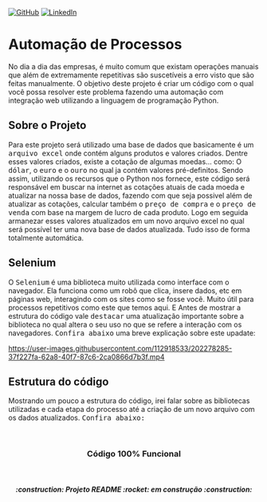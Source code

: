 [![GitHub](https://img.shields.io/github/license/jdeveloperanalyst/Analise-de-Dados)](https://github.com/jdeveloperanalyst/Analise-de-Dados/blob/master/LICENSE)
[![LinkedIn](https://img.shields.io/badge/-LinkedIn-05122A?style=flat&logo=linkedin)](https://www.linkedin.com/in/jonatas-silva-dev-6a6f6e/)

# Automação de Processos

No dia a dia das empresas, é muito comum que existam operações manuais que além de extremamente repetitivas são suscetíveis a erro visto que são feitas manualmente. O objetivo deste projeto é criar um código com o qual você possa resolver este problema fazendo uma automação com integração web utilizando a linguagem de programação Python.

## Sobre o Projeto

Para este projeto será utilizado uma base de dados que basicamente é um <kbd>arquivo excel</kbd> onde contém alguns produtos e valores criados. Dentre esses valores criados, existe a cotação de algumas moedas... como: O <kbd>dólar</kbd>, o <kbd>euro</kbd> e o <kbd>ouro</kbd> no qual ja contém valores pré-definitos. Sendo assim, utilizando os recursos que o Python nos fornece, este código será responsável em buscar na internet as cotações atuais de cada moeda e atualizar na nossa base de dados, fazendo com que seja possivel além de atualizar as cotações, calcular também o <kbd>preço de compra</kbd> e o <kbd>preço de venda</kbd> com base na margem de lucro de cada produto. Logo em seguida armanezar esses valores atualizados em um novo arquivo excel no qual será possível ter uma nova base de dados atualizada. Tudo isso de forma totalmente automática.

## Selenium

O <kbd>Selenium</kbd> é uma biblioteca muito utilizada como interface com o navegador. Ela funciona como um robô que clica, insere dados, etc em páginas web, interagindo com os sites como se fosse você. Muito útil para processos repetitivos como este que temos aqui. E Antes de mostrar a estrutura do código vale <kbd>destacar</kbd> uma atualização importante sobre a biblioteca no qual altera o seu uso no que se refere a interação com os navegadores. <kbd>Confira abaixo</kbd> uma breve explicação sobre este upadate:


https://user-images.githubusercontent.com/112918533/202278285-37f227fa-62a8-40f7-87c6-2ca0866d7b3f.mp4


## Estrutura do código

Mostrando um pouco a estrutura do código, irei falar sobre as bibliotecas utilizadas e cada etapa do processo até a criação de um novo arquivo com os dados atualizados. <kbd>Confira abaixo:</kbd> 



<br>
<h3 align="center">
  Código 100% Funcional
</h3>

<br>
<h5 align="center">
  :construction: Projeto README :rocket: em construção :construction:
</h5>
